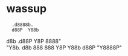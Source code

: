 # wassup

      .d8888b.  
      d88P  Y88b 
d8b        .d88P 
Y8P       8888"  
           "Y8b. 
d8b   888    888 
Y8P   Y88b  d88P 
       "Y8888P"  
             
